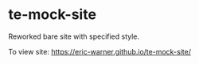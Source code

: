 # te-mock-site
Reworked bare site with specified style.

To view site:
https://eric-warner.github.io/te-mock-site/
